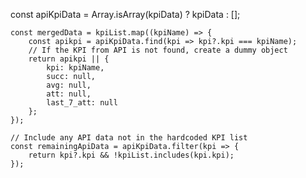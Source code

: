   const apiKpiData = Array.isArray(kpiData) ? kpiData : [];

    const mergedData = kpiList.map((kpiName) => {
        const apikpi = apiKpiData.find(kpi => kpi?.kpi === kpiName);
        // If the KPI from API is not found, create a dummy object
        return apikpi || {
            kpi: kpiName,
            succ: null,
            avg: null,
            att: null,
            last_7_att: null
        };
    });

    // Include any API data not in the hardcoded KPI list
    const remainingApiData = apiKpiData.filter(kpi => {
        return kpi?.kpi && !kpiList.includes(kpi.kpi);
    });
